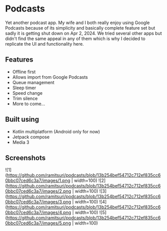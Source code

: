 # Podcasts

Yet another podcast app. My wife and I both really enjoy using Google Podcasts because of its 
simplicity and basically complete feature set but sadly it is getting shut down on Apr 2, 2024. 
We tried several other apps but didn't find the same appeal in any of them which is why I decided 
to replicate the UI and functionality here.

## Features
- Offline first 
- Allows import from Google Podcasts
- Queue management
- Sleep timer
- Speed change 
- Trim silence 
- More to come...

## Built using 
- Kotlin multiplatform (Android only for now)
- Jetpack compose
- Media 3

## Screenshots

![1](https://github.com/ramitsuri/podcasts/blob/13b254bef54712c712ef835cc60bbc07ced6c3a7/images/1.png | width=100)
![2](https://github.com/ramitsuri/podcasts/blob/13b254bef54712c712ef835cc60bbc07ced6c3a7/images/2.png | width=100)
![3](https://github.com/ramitsuri/podcasts/blob/13b254bef54712c712ef835cc60bbc07ced6c3a7/images/3.png | width=100)
![4](https://github.com/ramitsuri/podcasts/blob/13b254bef54712c712ef835cc60bbc07ced6c3a7/images/4.png | width=100)
![5](https://github.com/ramitsuri/podcasts/blob/13b254bef54712c712ef835cc60bbc07ced6c3a7/images/5.png | width=100)
